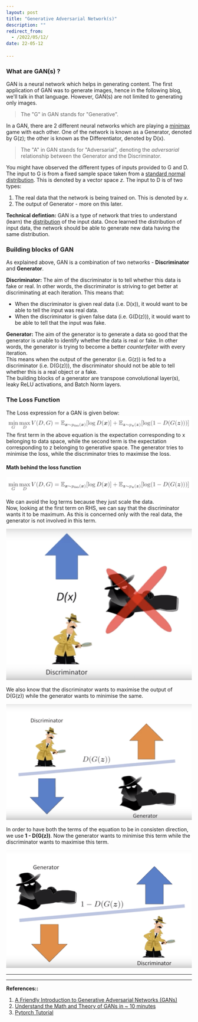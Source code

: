 ```yaml
---
layout: post
title: "Generative Adversarial Network(s)"
description: ""
redirect_from:
  - /2022/05/12/
date: 22-05-12

---
```


### What are GAN(s) ?
GAN is a neural network which helps in generating content. The first application of GAN was to generate images, hence in the following blog, we'll talk in that language. However, GAN(s) are not limited to generating only images. 
> The "G" in GAN stands for "Generative".

In a GAN, there are 2 different neural networks which are playing a [minimax](2022-05-12-minimax.md) game with each other. One of the network is known as a Generator, denoted by G(z); the other is known as the Differentiator, denoted by D(x). 
> The "A" in GAN stands for "Adversarial", denoting the *adversarial* relationship between the Generator and the Discriminator.

You might have observed the different types of inputs provided to G and D. The input to G is from a fixed sample space taken from a [standard normal distribution](2022-05-12-standard-normal-distribution-rabbit-hole.md). This is denoted by a vector space *z*. The input to D is of two types:
1. The real data that the network is being trained on. This is denoted by *x*.
2. The output of Generator - more on this later.  

**Technical defintion:** GAN is a type of network that tries to understand (learn) the [distribution](2022-05-12-standard-normal-distribution-rabbit-hole.md) of the input data. Once learned the distribution of input data, the network should be able to generate new data having the same distribution.

### Building blocks of GAN
As explained above, GAN is a combination of two networks - **Discriminator** and **Generator**. <br>

**Discriminator:** The aim of the discriminator is to tell whether this data is fake or real. In other words, the discriminator is striving to get better at discriminating at each iteration. This means that:
- When the discriminator is given real data (i.e. D(x)), it would want to be able to tell the input was real data.
- When the discriminator is given false data (i.e. G(D(z))), it would want to be able to tell that the input was fake.

**Generator:** The aim of the generator is to generate a data so good that the generator is unable to identify whether the data is real or fake. In other words, the generator is trying to become a better *counterfeiter* with every iteration. <br>
This means when the output of the generator (i.e. G(z)) is fed to a discriminator (i.e. D(G(z))), the discriminator should not be able to tell whether this is a real object or a fake. <br>
The building blocks of a generator are transpose convolutional layer(s), leaky ReLU activations, and Batch Norm layers.

### The Loss Function
The Loss expression for a GAN is given below:
![GAN Loss Expression](/assets/imgs/gan_loss_expression.png)
The first term in the above equation is the expectation corresponding to x belonging to data space, while the second term is the expectation corresponding to z belonging to generative space. The generator tries to minimise the loss, while the discriminator tries to maximise the loss. 

#### Math behind the loss function
![GAN Loss Expression](/assets/imgs/gan_loss_expression.png) <br>

We can avoid the log terms because they just scale the data. <br>
Now, looking at the first term on RHS, we can say that the discriminator wants it to be maximum. As this is concerned only with the real data, the generator is not involved in this term.

![GAN Loss first half](/assets/imgs/gan_loss_first_half.png)

We also know that the discriminator wants to maximise the output of D(G(z)) while the generator wants to minimise the same.

![GAN Loss second half 1](/assets/imgs/gan_loss_second_half_1.png) 

In order to have both the terms of the equation to be in consisten direction, we use **1 - D(G(z))**. Now the generator wants to minimise this term while the discriminator wants to maximise this term.

![GAN Loss second half 2](/assets/imgs/gan_loss_second_half_2.png) 


---



---
**References::**
1. [A Friendly Introduction to Generative Adversarial Networks (GANs)](https://www.youtube.com/watch?v=8L11aMN5KY8)
2. [Understand the Math and Theory of GANs in ~ 10 minutes](https://youtu.be/J1aG12dLo4I)
3. [Pytorch Tutorial](https://pytorch.org/tutorials/beginner/dcgan_faces_tutorial.html#implementation)